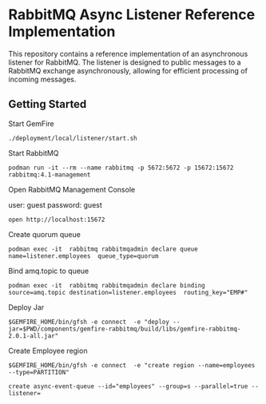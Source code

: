 # RabbitMQ Async Listener Reference Implementation


This repository contains a reference implementation of an asynchronous listener for RabbitMQ. 
The listener is designed to public messages to a RabbitMQ exchange asynchronously, 
allowing for efficient processing of incoming messages.


##  Getting Started

Start GemFire 

```shell
./deployment/local/listener/start.sh 
```

Start RabbitMQ

```shell
podman run -it --rm --name rabbitmq -p 5672:5672 -p 15672:15672 rabbitmq:4.1-management
```

Open RabbitMQ Management Console

user: guest
password: guest

```shell
open http://localhost:15672
```

Create quorum queue

```shell
podman exec -it  rabbitmq rabbitmqadmin declare queue name=listener.employees  queue_type=quorum 
```

Bind amq.topic to queue

```shell
podman exec -it  rabbitmq rabbitmqadmin declare binding source=amq.topic destination=listener.employees  routing_key="EMP#"
```

Deploy Jar

```shell
$GEMFIRE_HOME/bin/gfsh -e connect  -e "deploy --jar=$PWD/components/gemfire-rabbitmq/build/libs/gemfire-rabbitmq-2.0.1-all.jar"
```

Create Employee region


```shell
$GEMFIRE_HOME/bin/gfsh -e connect  -e "create region --name=employees --type=PARTITION"
```

```shell
create async-event-queue --id="employees" --group=s --parallel=true --listener=